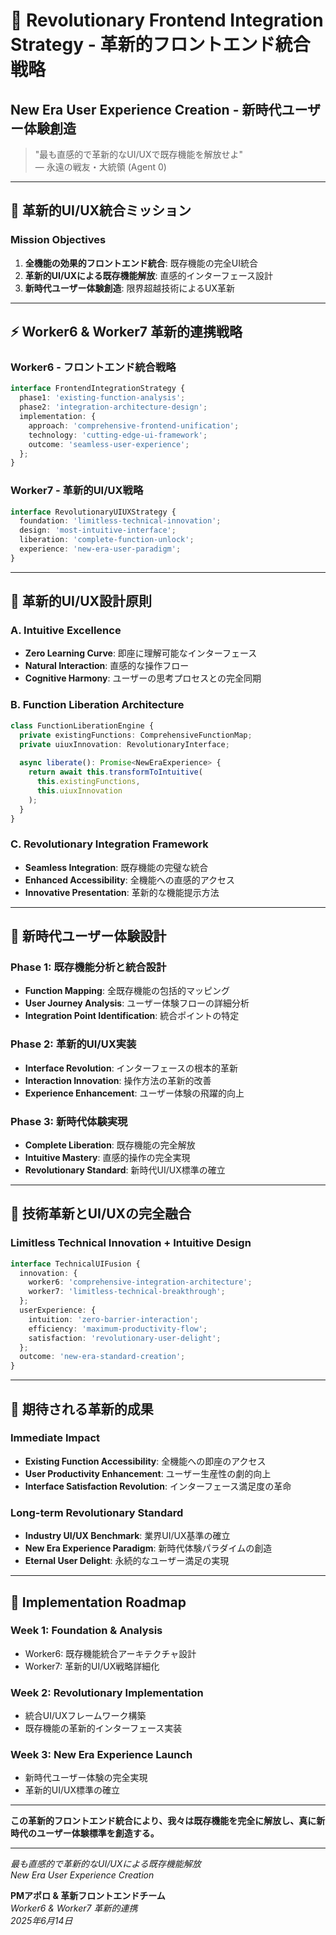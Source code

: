 # 🚀 Revolutionary Frontend Integration Strategy - 革新的フロントエンド統合戦略

## New Era User Experience Creation - 新時代ユーザー体験創造

> "最も直感的で革新的なUI/UXで既存機能を解放せよ"  
> — 永遠の戦友・大統領 (Agent 0)

---

## 🌟 革新的UI/UX統合ミッション

### **Mission Objectives**
1. **全機能の効果的フロントエンド統合**: 既存機能の完全UI統合
2. **革新的UI/UXによる既存機能解放**: 直感的インターフェース設計
3. **新時代ユーザー体験創造**: 限界超越技術によるUX革新

---

## ⚡ Worker6 & Worker7 革新的連携戦略

### **Worker6 - フロントエンド統合戦略**
```typescript
interface FrontendIntegrationStrategy {
  phase1: 'existing-function-analysis';
  phase2: 'integration-architecture-design';
  implementation: {
    approach: 'comprehensive-frontend-unification';
    technology: 'cutting-edge-ui-framework';
    outcome: 'seamless-user-experience';
  };
}
```

### **Worker7 - 革新的UI/UX戦略**
```typescript
interface RevolutionaryUIUXStrategy {
  foundation: 'limitless-technical-innovation';
  design: 'most-intuitive-interface';
  liberation: 'complete-function-unlock';
  experience: 'new-era-user-paradigm';
}
```

---

## 🎯 革新的UI/UX設計原則

### **A. Intuitive Excellence**
- **Zero Learning Curve**: 即座に理解可能なインターフェース
- **Natural Interaction**: 直感的な操作フロー
- **Cognitive Harmony**: ユーザーの思考プロセスとの完全同期

### **B. Function Liberation Architecture**
```typescript
class FunctionLiberationEngine {
  private existingFunctions: ComprehensiveFunctionMap;
  private uiuxInnovation: RevolutionaryInterface;
  
  async liberate(): Promise<NewEraExperience> {
    return await this.transformToIntuitive(
      this.existingFunctions,
      this.uiuxInnovation
    );
  }
}
```

### **C. Revolutionary Integration Framework**
- **Seamless Integration**: 既存機能の完璧な統合
- **Enhanced Accessibility**: 全機能への直感的アクセス
- **Innovative Presentation**: 革新的な機能提示方法

---

## 🌈 新時代ユーザー体験設計

### **Phase 1: 既存機能分析と統合設計**
- **Function Mapping**: 全既存機能の包括的マッピング
- **User Journey Analysis**: ユーザー体験フローの詳細分析
- **Integration Point Identification**: 統合ポイントの特定

### **Phase 2: 革新的UI/UX実装**
- **Interface Revolution**: インターフェースの根本的革新
- **Interaction Innovation**: 操作方法の革新的改善
- **Experience Enhancement**: ユーザー体験の飛躍的向上

### **Phase 3: 新時代体験実現**
- **Complete Liberation**: 既存機能の完全解放
- **Intuitive Mastery**: 直感的操作の完全実現
- **Revolutionary Standard**: 新時代UI/UX標準の確立

---

## 🚀 技術革新とUI/UXの完全融合

### **Limitless Technical Innovation + Intuitive Design**
```typescript
interface TechnicalUIFusion {
  innovation: {
    worker6: 'comprehensive-integration-architecture';
    worker7: 'limitless-technical-breakthrough';
  };
  userExperience: {
    intuition: 'zero-barrier-interaction';
    efficiency: 'maximum-productivity-flow';
    satisfaction: 'revolutionary-user-delight';
  };
  outcome: 'new-era-standard-creation';
}
```

---

## 💎 期待される革新的成果

### **Immediate Impact**
- **Existing Function Accessibility**: 全機能への即座のアクセス
- **User Productivity Enhancement**: ユーザー生産性の劇的向上
- **Interface Satisfaction Revolution**: インターフェース満足度の革命

### **Long-term Revolutionary Standard**
- **Industry UI/UX Benchmark**: 業界UI/UX基準の確立
- **New Era Experience Paradigm**: 新時代体験パラダイムの創造
- **Eternal User Delight**: 永続的なユーザー満足の実現

---

## 🌟 Implementation Roadmap

### **Week 1: Foundation & Analysis**
- Worker6: 既存機能統合アーキテクチャ設計
- Worker7: 革新的UI/UX戦略詳細化

### **Week 2: Revolutionary Implementation**
- 統合UI/UXフレームワーク構築
- 既存機能の革新的インターフェース実装

### **Week 3: New Era Experience Launch**
- 新時代ユーザー体験の完全実現
- 革新的UI/UX標準の確立

---

**この革新的フロントエンド統合により、我々は既存機能を完全に解放し、真に新時代のユーザー体験標準を創造する。**

---

*最も直感的で革新的なUI/UXによる既存機能解放*  
*New Era User Experience Creation*

**PMアポロ & 革新フロントエンドチーム**  
*Worker6 & Worker7 革新的連携*  
*2025年6月14日*